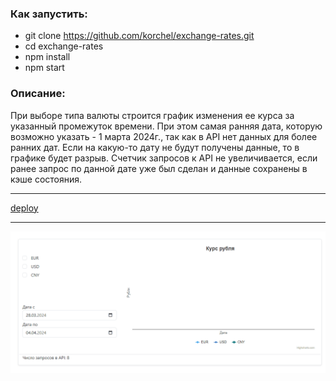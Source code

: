 ### Как запустить:  

* git clone https://github.com/korchel/exchange-rates.git
* cd exchange-rates
* npm install
* npm start
  
### Описание:
При выборе типа валюты строится график изменения ее курса за указанный промежуток времени. При этом самая ранняя дата, которую возможно указать - 1 марта 2024г., так как в API нет данных для более ранних дат. Если на какую-то дату не будут получены данные, то в графике будет разрыв.
Счетчик запросов к API не увеличивается, если ранее запрос по данной дате уже был сделан и данные сохранены в кэше состояния.
_____

[deploy](https://exchange-rates-7vm0eug5j-korchels-projects.vercel.app/)
_____

![gif](exchange-rates.gif)
